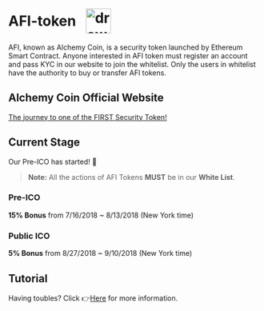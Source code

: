 # <div style="display: flex; align-items: center;">AFI-token <img src="https://alchemycoin.io/static/images/logo.png" alt="drawing" style="width:50px; margin-left: 20px"/></div>

AFI, known as Alchemy Coin, is a security token launched by Ethereum Smart Contract. Anyone interested in AFI token must register an account and pass KYC in our website to join the whitelist. Only the users in whitelist have the authority to buy or transfer AFI tokens.

## Alchemy Coin Official Website

[The journey to one of the FIRST Security Token!](https://alchemycoin.io/)

## Current Stage
Our Pre-ICO has started! :tada:
> **Note:** All the actions of AFI Tokens **MUST** be in our **White List**. 
### Pre-ICO

**15% Bonus** from 7/16/2018 ~ 8/13/2018 (New York time)

### Public ICO

**5% Bonus** from 8/27/2018 ~ 9/10/2018 (New York time)

## Tutorial
Having toubles?
Click :point_right:[Here](https://medium.com/alchemy-coin/how-to-buy-afi-token-with-eth-6df46940af24) for more information.